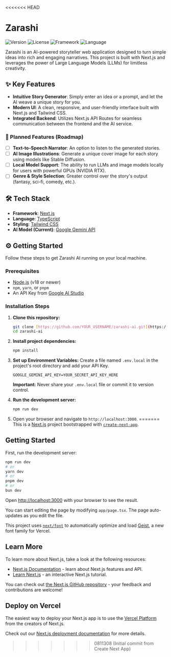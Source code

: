 <<<<<<< HEAD
# Zarashi

![Version](https://img.shields.io/badge/version-v0.1.0-blue)
![License](https://img.shields.io/badge/license-MIT-green)
![Framework](https://img.shields.io/badge/framework-Next.js-black)
![Language](https://img.shields.io/badge/language-TypeScript-blue)

Zarashi is an AI-powered storyteller web application designed to turn simple ideas into rich and engaging narratives. This project is built with Next.js and leverages the power of Large Language Models (LLMs) for limitless creativity.

## ✨ Key Features

-   **Intuitive Story Generator**: Simply enter an idea or a prompt, and let the AI weave a unique story for you.
-   **Modern UI**: A clean, responsive, and user-friendly interface built with Next.js and Tailwind CSS.
-   **Integrated Backend**: Utilizes Next.js API Routes for seamless communication between the frontend and the AI service.

### 🚀 Planned Features (Roadmap)
-   [ ] **Text-to-Speech Narrator**: An option to listen to the generated stories.
-   [ ] **AI Image Illustrations**: Generate a unique cover image for each story using models like Stable Diffusion.
-   [ ] **Local Model Support**: The ability to run LLMs and image models locally for users with powerful GPUs (NVIDIA RTX).
-   [ ] **Genre & Style Selection**: Greater control over the story's output (fantasy, sci-fi, comedy, etc.).

## 🛠️ Tech Stack

-   **Framework**: [Next.js](https://nextjs.org/)
-   **Language**: [TypeScript](https://www.typescriptlang.org/)
-   **Styling**: [Tailwind CSS](https://tailwindcss.com/)
-   **AI Model (Current)**: [Google Gemini API](https://ai.google.dev/)

## ⚙️ Getting Started

Follow these steps to get Zarashi AI running on your local machine.

### Prerequisites

-   [Node.js](https://nodejs.org/) (v18 or newer)
-   `npm`, `yarn`, or `pnpm`
-   An API Key from [Google AI Studio](https://ai.google.dev/)

### Installation Steps

1.  **Clone this repository:**
    ```bash
    git clone [https://github.com/YOUR_USERNAME/zarashi-ai.git](https://github.com/YOUR_USERNAME/zarashi-ai.git)
    cd zarashi-ai
    ```

2.  **Install project dependencies:**
    ```bash
    npm install
    ```

3.  **Set up Environment Variables:**
    Create a file named `.env.local` in the project's root directory and add your API Key.
    ```
    GOOGLE_GEMINI_API_KEY=YOUR_SECRET_API_KEY_HERE
    ```
    **Important:** Never share your `.env.local` file or commit it to version control.

4.  **Run the development server:**
    ```bash
    npm run dev
    ```

5.  Open your browser and navigate to `http://localhost:3000`.
=======
This is a [Next.js](https://nextjs.org) project bootstrapped with [`create-next-app`](https://nextjs.org/docs/app/api-reference/cli/create-next-app).

## Getting Started

First, run the development server:

```bash
npm run dev
# or
yarn dev
# or
pnpm dev
# or
bun dev
```

Open [http://localhost:3000](http://localhost:3000) with your browser to see the result.

You can start editing the page by modifying `app/page.tsx`. The page auto-updates as you edit the file.

This project uses [`next/font`](https://nextjs.org/docs/app/building-your-application/optimizing/fonts) to automatically optimize and load [Geist](https://vercel.com/font), a new font family for Vercel.

## Learn More

To learn more about Next.js, take a look at the following resources:

- [Next.js Documentation](https://nextjs.org/docs) - learn about Next.js features and API.
- [Learn Next.js](https://nextjs.org/learn) - an interactive Next.js tutorial.

You can check out [the Next.js GitHub repository](https://github.com/vercel/next.js) - your feedback and contributions are welcome!

## Deploy on Vercel

The easiest way to deploy your Next.js app is to use the [Vercel Platform](https://vercel.com/new?utm_medium=default-template&filter=next.js&utm_source=create-next-app&utm_campaign=create-next-app-readme) from the creators of Next.js.

Check out our [Next.js deployment documentation](https://nextjs.org/docs/app/building-your-application/deploying) for more details.
>>>>>>> 0811308 (Initial commit from Create Next App)
